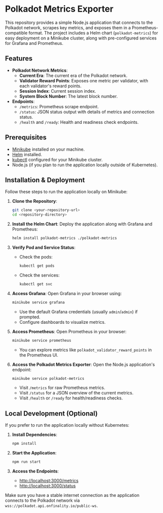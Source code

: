 # Polkadot Metrics Exporter

This repository provides a simple Node.js application that connects to the Polkadot network, scrapes key metrics, and exposes them in a Prometheus-compatible format. The project includes a Helm chart (`polkadot-metrics`) for easy deployment on a Minikube cluster, along with pre-configured services for Grafana and Prometheus.

## Features

- **Polkadot Network Metrics**:
  - **Current Era**: The current era of the Polkadot network.
  - **Validator Reward Points**: Exposes one metric per validator, with each validator's reward points.
  - **Session Index**: Current session index.
  - **System Block Number**: The latest block number.
- **Endpoints**:
  - `/metrics`: Prometheus scrape endpoint.
  - `/status`: JSON status output with details of metrics and connection status.
  - `/health` and `/ready`: Health and readiness check endpoints.

## Prerequisites

- [Minikube](https://minikube.sigs.k8s.io/docs/) installed on your machine.
- [Helm](https://helm.sh/docs/intro/install/) installed.
- [kubectl](https://kubernetes.io/docs/reference/kubectl/overview/) configured for your Minikube cluster.
- Node.js (if you plan to run the application locally outside of Kubernetes).

## Installation & Deployment

Follow these steps to run the application locally on Minikube:

1. **Clone the Repository**:

   ```bash
   git clone <your-repository-url>
   cd <repository-directory>
   ```

2. **Install the Helm Chart**: Deploy the application along with Grafana and Prometheus:

   ```bash
   helm install polkadot-metrics ./polkadot-metrics
   ```

3. **Verify Pod and Service Status**:

   - Check the pods:
     ```bash
     kubectl get pods
     ```
   - Check the services:
     ```bash
     kubectl get svc
     ```

4. **Access Grafana**: Open Grafana in your browser using:

   ```bash
   minikube service grafana
   ```

   - Use the default Grafana credentials (usually `admin`/`admin`) if prompted.
   - Configure dashboards to visualize metrics.

5. **Access Prometheus**: Open Prometheus in your browser:

   ```bash
   minikube service prometheus
   ```

   - You can explore metrics like `polkadot_validator_reward_points` in the Prometheus UI.

6. **Access the Polkadot Metrics Exporter**: Open the Node.js application's endpoint:

   ```bash
   minikube service polkadot-metrics
   ```

   - Visit `/metrics` for raw Prometheus metrics.
   - Visit `/status` for a JSON overview of the current metrics.
   - Visit `/health` or `/ready` for health/readiness checks.

## Local Development (Optional)

If you prefer to run the application locally without Kubernetes:

1. **Install Dependencies**:

   ```bash
   npm install
   ```

2. **Start the Application**:

   ```bash
   npm run start
   ```

3. **Access the Endpoints**:

   - [http://localhost:3000/metrics](http://localhost:3000/metrics)
   - [http://localhost:3000/status](http://localhost:3000/status)

Make sure you have a stable internet connection as the application connects to the Polkadot network via `wss://polkadot.api.onfinality.io/public-ws`.


